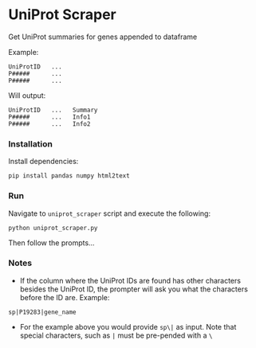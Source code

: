 # UniProt Scraper
Get UniProt summaries for genes appended to dataframe    

Example:   
```
UniProtID   ...
P#####      ...
P#####      ...
```
Will output:   
```
UniProtID   ...   Summary
P#####      ...   Info1
P#####      ...   Info2  
```

### Installation
Install dependencies:
```
pip install pandas numpy html2text
```

### Run
Navigate to `uniprot_scraper` script and execute the following:
```
python uniprot_scraper.py
```
Then follow the prompts...

### Notes
- If the column where the UniProt IDs are found has other characters besides the UniProt ID, the prompter will ask you what the characters before the ID are. 
Example:   
```
sp|P19283|gene_name
```
- For the example above you would provide `sp\|` as input. Note that special characters, such as `|` must be pre-pended with a `\`

